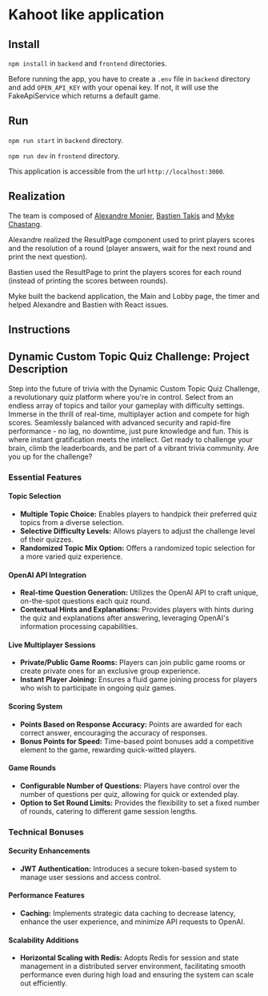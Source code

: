 # Kahoot like application
## Install
`npm install` in `backend` and `frontend` directories.

Before running the app, you have to create a `.env` file in `backend` directory and add `OPEN_API_KEY` with your openai key. If not, it will use the FakeApiService which returns a default game.
## Run

`npm run start` in `backend` directory.

`npm run dev` in `frontend` directory.

This application is accessible from the url `http://localhost:3000`.

## Realization
The team is composed of [Alexandre Monier](https://github.com/Alexti2d), [Bastien Takis](https://github.com/bastien15000) and [Myke Chastang](https://github.com/AlbertMcAvoy).

Alexandre realized the ResultPage component used to print players scores and the resolution of a round (player answers, wait for the next round and print the next question).

Bastien used the ResultPage to print the players scores for each round (instead of printing the scores between rounds).

Myke built the backend application, the Main and Lobby page, the timer and helped Alexandre and Bastien with React issues.

## Instructions
## Dynamic Custom Topic Quiz Challenge: Project Description

Step into the future of trivia with the Dynamic Custom Topic Quiz Challenge, a revolutionary quiz platform where you're in control. Select from an endless array of topics and tailor your gameplay with difficulty settings. Immerse in the thrill of real-time, multiplayer action and compete for high scores. Seamlessly balanced with advanced security and rapid-fire performance - no lag, no downtime, just pure knowledge and fun. This is where instant gratification meets the intellect. Get ready to challenge your brain, climb the leaderboards, and be part of a vibrant trivia community. Are you up for the challenge?

### Essential Features

#### Topic Selection
- **Multiple Topic Choice:** Enables players to handpick their preferred quiz topics from a diverse selection.
- **Selective Difficulty Levels:** Allows players to adjust the challenge level of their quizzes.
- **Randomized Topic Mix Option:** Offers a randomized topic selection for a more varied quiz experience.

#### OpenAI API Integration
- **Real-time Question Generation:** Utilizes the OpenAI API to craft unique, on-the-spot questions each quiz round.
- **Contextual Hints and Explanations:** Provides players with hints during the quiz and explanations after answering, leveraging OpenAI's information processing capabilities.

#### Live Multiplayer Sessions
- **Private/Public Game Rooms:** Players can join public game rooms or create private ones for an exclusive group experience.
- **Instant Player Joining:** Ensures a fluid game joining process for players who wish to participate in ongoing quiz games.

#### Scoring System
- **Points Based on Response Accuracy:** Points are awarded for each correct answer, encouraging the accuracy of responses.
- **Bonus Points for Speed:** Time-based point bonuses add a competitive element to the game, rewarding quick-witted players.

#### Game Rounds
- **Configurable Number of Questions:** Players have control over the number of questions per quiz, allowing for quick or extended play.
- **Option to Set Round Limits:** Provides the flexibility to set a fixed number of rounds, catering to different game session lengths.

### Technical Bonuses

#### Security Enhancements
- **JWT Authentication:** Introduces a secure token-based system to manage user sessions and access control.

#### Performance Features
- **Caching:** Implements strategic data caching to decrease latency, enhance the user experience, and minimize API requests to OpenAI.

#### Scalability Additions
- **Horizontal Scaling with Redis:** Adopts Redis for session and state management in a distributed server environment, facilitating smooth performance even during high load and ensuring the system can scale out efficiently.
